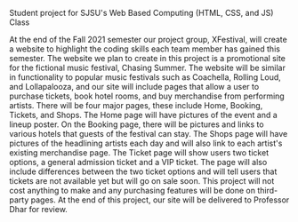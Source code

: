 Student project for SJSU's Web Based Computing (HTML, CSS, and JS) Class

At the end of the Fall 2021 semester our project group, XFestival, will create a website to highlight the coding skills each team member has gained this semester. The website we plan to create in this project is a promotional site for the fictional music festival, Chasing Summer. The website will be similar in functionality to popular music festivals such as Coachella, Rolling Loud, and Lollapalooza, and our site will include pages that allow a user to purchase tickets, book hotel rooms, and buy merchandise from performing artists. There will be four major pages, these include Home, Booking, Tickets, and Shops. The Home page will have pictures of the event and a lineup poster. On the Booking page, there will be pictures and links to various hotels that guests of the festival can stay. The Shops page will have pictures of the headlining artists each day and will also link to each artist's existing merchandise page. The Ticket page will show users two ticket options, a general admission ticket and a VIP ticket. The page will also include differences between the two ticket options and will tell users that tickets are not available yet but will go on sale soon. This project will not cost anything to make and any purchasing features will be done on third-party pages. At the end of this project, our site will be delivered to Professor Dhar for review.
